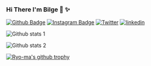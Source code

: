 ### Hi There I'm Bilge 👋 :sparkles:


[![Github Badge](https://img.shields.io/badge/-Github-000?style=quare&labelColor=000&logo=Github&logoColor=white&link=link)](https://github.com/bilgekosee) 
[![Instagram Badge](https://img.shields.io/badge/-Instagram-C13584?style=flat-quare&labelColor=C13584&logo=instagram&logoColor=white&link=link)](https://instagram.com/bilge_kosee?igshid=Zjc2ZTc4Nzk=)
[![Twitter](https://badgen.net/badge/icon/twitter?icon=twitter&label)]([https://twitter.com](https://twitter.com/Bilgekoose))
[![linkedin](https://img.shields.io/badge/Linkedin-000000?style=for-the-badge&logo=Linkedin&logoColor=white)](https://www.linkedin.com/in/bilgekosee)

![Github stats 1](https://github-readme-stats.vercel.app/api?username=bilgekosee&show_icons=true&theme=gradient) 

![Github stats 2](https://github-readme-stats.vercel.app/api?username=bilgekosee&show_icons=true&theme=radical)

[![Ryo-ma's github trophy](https://github-profile-trophy.vercel.app/?username=bilgekosee&row=1)](https://github.com/ryo-ma/github-profile-trophy)

